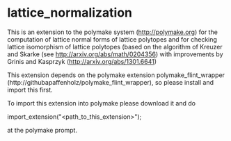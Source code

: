 lattice_normalization
=====================

This is an extension to the polymake system (http://polymake.org) for the computation of lattice normal forms of lattice polytopes and for checking lattice isomorphism of lattice polytopes (based on the algorithm of Kreuzer and Skarke (see http://arxiv.org/abs/math/0204356) with improvements by Grinis and Kasprzyk (http://arxiv.org/abs/1301.6641) 

This extension depends on the polymake extension polymake_flint_wrapper (http://githubapaffenholz/polymake_flint_wrapper), so please install and import this first.

To import this extension into polymake please download it and do 

import_extension("\<path_to_this_extension\>");

at the polymake prompt.
